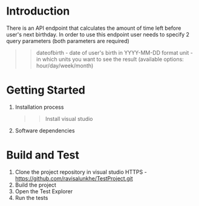 # Introduction 
There is an API endpoint that calculates the amount of time left before user's next birthday. 
In order to use this endpoint user needs to specify 2 query parameters (both parameters are required)
>> dateofbirth - date of user's birth in YYYY-MM-DD format 
>> unit -  in which units you want to see the result (available options: hour/day/week/month)

# Getting Started
1.	Installation process
    >> Install visual studio
2.	Software dependencies
    <PackageReference Include="FluentAssertions" Version="6.11.0" />
    <PackageReference Include="Microsoft.NET.Test.Sdk" Version="17.6.0" />
    <PackageReference Include="NUnit" Version="3.13.3" />
    <PackageReference Include="NUnit3TestAdapter" Version="4.4.2" />
    <PackageReference Include="NUnit.Analyzers" Version="3.6.1">
    <PackageReference Include="coverlet.collector" Version="3.2.0">
    <PackageReference Include="RestSharp" Version="110.2.0" />
    
# Build and Test
1. Clone the project repository in visual studio 
      HTTPS - https://github.com/ravisalunkhe/TestProject.git
2. Build the project 
3. Open the Test Explorer 
4. Run the tests
